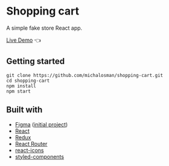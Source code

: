 # Shopping cart

A simple fake store React app.

[Live Demo](https://michalosman.github.io/shopping-cart/) :point_left:

## Getting started

```
git clone https://github.com/michalosman/shopping-cart.git
cd shopping-cart
npm install
npm start
```

## Built with

- [Figma](https://figma.com/) ([initial project](https://www.figma.com/proto/tYY0x54qPHftxtQN55kirT/Shopping-cart?node-id=37%3A27&scaling=min-zoom))
- [React](https://reactjs.org/)
- [Redux](https://redux.js.org/)
- [React Router](https://reactrouter.com/)
- [react-icons](https://www.npmjs.com/package/react-icons)
- [styled-components](https://styled-components.com/)
